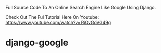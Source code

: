 Full Source Code To An Online Search Engine Like Google Using Django.

Check Out The Ful Tutorial Here On Youtube: https://www.youtube.com/watch?v=RiOvGoVG49g
# django-google
